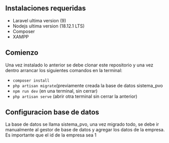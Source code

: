 ## Instalaciones requeridas

- Laravel ultima version (9)
- Nodejs ultima version (18.12.1 LTS)
- Composer
- XAMPP

## Comienzo

Una vez instalado lo anterior se debe clonar este repositorio y una vez dentro arrancar los siguientes comandos en la terminal:

- `composer install` 
- `php artisan migrate`(previamente creada la base de datos sistema_pvo
- `npm run dev` (en una terminal, sin cerrar)
- `php artisan serve` (abrir otra terminal sin cerrar la anterior)

## Configuracion base de datos

La base de datos se llama sistema_pvo, una vez migrado todo, se debe ir manualmente al gestor de base de datos y agregar los datos de la empresa. Es importante que el id de la empresa sea 1

